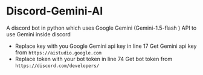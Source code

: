# Discord-Gemini-AI
A discord bot in python which uses Google Gemini (Gemini-1.5-flash ) API to use Gemini inside discord 



- Replace key with you Google Gemini api key in line 17
Get Gemini api key from `https://aistudio.google.com`
- Replace token with your bot token in line 74
Get bot token from `https://discord.com/developers/`
